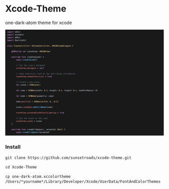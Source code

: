 # Xcode-Theme
one-dark-atom theme for xcode

![](https://raw.githubusercontent.com/sunsetroads/xcode-theme/master/screenshot.png)

### Install

``` 
git clone https://github.com/sunsetroads/xcode-theme.git
```
```
cd Xcode-Theme
```
```
cp one-dark-atom.xccolortheme /Users/*yourname*/Library/Developer/Xcode/UserData/FontAndColorThemes
```
